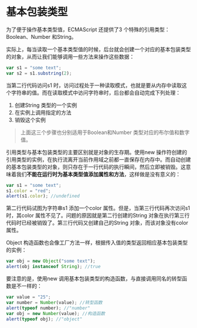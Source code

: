 # 基本包装类型

为了便于操作基本类型值，ECMAScript 还提供了3 个特殊的引用类型：Boolean、Number 和String。

实际上，每当读取一个基本类型值的时候，后台就会创建一个对应的基本包装类型的对象，从而让我们能够调用一些方法来操作这些数据：

```javascript
var s1 = "some text";
var s2 = s1.substring(2);
```

当第二行代码访问s1 时，访问过程处于一种读取模式，也就是要从内存中读取这个字符串的值。而在读取模式中访问字符串时，后台都会自动完成下列处理：

1. 创建String 类型的一个实例
2. 在实例上调用指定的方法
3. 销毁这个实例

> 上面这三个步骤也分别适用于Boolean和Number 类型对应的布尔值和数字值。

引用类型与基本包装类型的主要区别就是对象的生存期。使用new 操作符创建的引用类型的实例，在执行流离开当前作用域之前都一直保存在内存中。而自动创建的基本包装类型的对象，则只存在于一行代码的执行瞬间，然后立即被销毁。这意味着我们**不能在运行时为基本类型值添加属性和方法**，这样做是没有意义的：

```javascript
var s1 = "some text";
s1.color = "red";
alert(s1.color); //undefined
```

第二行代码试图为字符串s1 添加一个color 属性。但是，当第三行代码再次访问s1 时，其color 属性不见了。问题的原因就是第二行创建的String 对象在执行第三行代码时已经被销毁了。第三行代码又创建自己的String 对象，而该对象没有color 属性。

Object 构造函数也会像工厂方法一样，根据传入值的类型返回相应基本包装类型的实例：

```javascript
var obj = new Object("some text");
alert(obj instanceof String); //true
```

要注意的是，使用new 调用基本包装类型的构造函数，与直接调用同名的转型函数是不一样的：

```javascript
var value = "25";
var number = Number(value); //转型函数
alert(typeof number); //"number"
var obj = new Number(value); //构造函数
alert(typeof obj); //"object"
```
